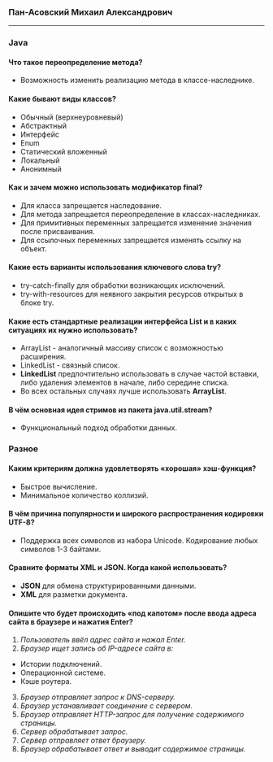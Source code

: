 ### Пан-Асовский Михаил Александрович
___
### Java

#### Что такое переопределение метода? 
+ Возможность изменить реализацию метода в классе-наследнике.

#### Какие бывают виды классов?
+ Обычный (верхнеуровневый)
+ Абстрактный
+ Интерфейс
+ Enum
+ Статический вложенный
+ Локальный
+ Анонимный

#### Как и зачем можно использовать модификатор final?
+ Для класса запрещается наследование.
+ Для метода запрещается переопределение в классах-наследниках.
+ Для примитивных переменных запрещается изменение значения после присваивания.
+ Для ссылочных переменных запрещается изменять ссылку на объект.

#### Какие есть варианты использования ключевого слова try?
+ try-catch-finally для обработки возникающих исключений.
+ try-with-resources для неявного закрытия ресурсов открытых в блоке try.

#### Какие есть стандартные реализации интерфейса List и в каких ситуациях их нужно использовать?
+ ArrayList - аналогичный массиву список с возможностью расширения.
+ LinkedList - связный список.
+ **LinkedList** предпочтительно использовать в случае частой вставки, либо удаления элементов в начале, либо середине списка.
+ Во всех остальных случаях лучше использовать **ArrayList**.

#### В чём основная идея стримов из пакета java.util.stream?
+ Функциональный подход обработки данных.


### Разное

#### Каким критериям должна удовлетворять «хорошая» хэш-функция?
+ Быстрое вычисление.
+ Минимальное количество коллизий.

#### В чём причина популярности и широкого распространения кодировки UTF-8?
+ Поддержка всех символов из набора Unicode. Кодирование любых символов 1-3 байтами.

#### Сравните форматы XML и JSON. Когда какой использовать?
+ **JSON** для обмена структурированными данными.
+ **XML** для разметки документа.

#### Опишите что будет происходить «под капотом» после ввода адреса сайта в браузере и нажатия Enter?
1. *Пользователь ввёл адрес сайта и нажал Enter.*
2. *Браузер ищет запись об IP-адресе сайта в:*
+ Истории подключений.
+ Операционной системе.
+ Кэше роутера.
3. *Браузер отправляет запрос к DNS-серверу.*
4. *Браузер устанавливает соединение с сервером.*
5. *Браузер отправляет HTTP-запрос для получение содержимого страницы.*
6. *Сервер обрабатывает запрос.*
7. *Сервер отправляет ответ браузеру.*
8. *Браузер обрабатывает ответ и выводит содержимое страницы.*


